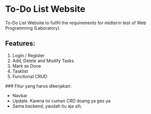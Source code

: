 # To-Do List Website
To-Do List Website to fullfil the requirements for midterm test of Web Programming (Laboratory).

## Features: ##
1. Login / Register
2. Add, Delete and Modify Tasks
3. Mark as Done
4. Tasklist
5. Functional CRUD

<div align="justify">
### Fitur yang harus dikerjakan:  
<ul>
 <li>Navbar</li>
 <li>Update. Karena ini cuman CRD doang ya ges ya</li>
 <li>Sama backend, yaudah itu aja sih.</li>
</ul>
</div>